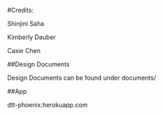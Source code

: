 ﻿#Credits:

Shinjini Saha

Kimberly Dauber

Casie Chen



##Design Documents

Design Documents can be found under documents/

##App

dtt-phoenix.herokuapp.com